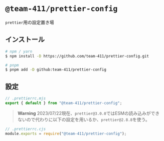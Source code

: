 # `@team-411/prettier-config`
`prettier`用の設定置き場

## インストール
```sh
# npm / yarn
$ npm install -D https://github.com/team-411/prettier-config.git

# pnpm
$ pnpm add -D github:team-411/prettier-config
```

## 設定
```js
// .prettierrc.mjs
export { default } from "@team-411/prettier-config";
```

> **Warning**
> 2023/07/22現在、`prettier@3.0.0`ではESMの読み込みができないので代わりに以下の設定を用いるか、`prettier@2.8.8`を使う。

```js
// .prettierrc.cjs
module.exports = require("@team-411/prettier-config");
```
